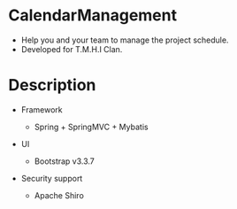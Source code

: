 # CalendarManagement
+ Help you and your team to manage the project schedule.
+ Developed for T.M.H.I Clan.

# Description
+ Framework
  + Spring + SpringMVC + Mybatis 
  
+ UI
  + Bootstrap v3.3.7
  
+ Security support
  + Apache Shiro
